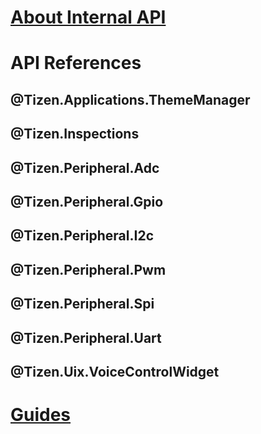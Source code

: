 # [About Internal API](index.md)
# API References
## @Tizen.Applications.ThemeManager
## @Tizen.Inspections
## @Tizen.Peripheral.Adc
## @Tizen.Peripheral.Gpio
## @Tizen.Peripheral.I2c
## @Tizen.Peripheral.Pwm
## @Tizen.Peripheral.Spi
## @Tizen.Peripheral.Uart
## @Tizen.Uix.VoiceControlWidget
# [Guides](guides/toc.md)
